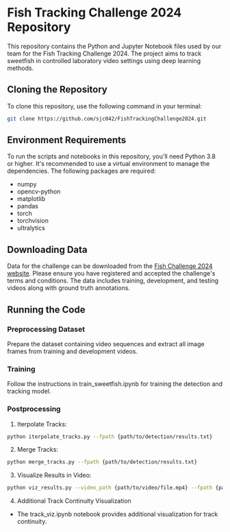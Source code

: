 # Fish Tracking Challenge 2024 Repository

This repository contains the Python and Jupyter Notebook files used by our team for the Fish Tracking Challenge 2024. The project aims to track sweetfish in controlled laboratory video settings using deep learning methods.

## Cloning the Repository

To clone this repository, use the following command in your terminal:

```bash
git clone https://github.com/sjc042/FishTrackingChallenge2024.git
```

## Environment Requirements
To run the scripts and notebooks in this repository, you'll need Python 3.8 or higher. It's recommended to use a virtual environment to manage the dependencies. The following packages are required:

- numpy
- opencv-python
- matplotlib
- pandas
- torch
- torchvision
- ultralytics

## Downloading Data
Data for the challenge can be downloaded from the [Fish Challenge 2024 website](https://ftc-2024.github.io/). Please ensure you have registered and accepted the challenge's terms and conditions. The data includes training, development, and testing videos along with ground truth annotations.

## Running the Code
### Preprocessing Dataset
Prepare the dataset containing video sequences and extract all image frames from training and development videos.
### Training
Follow the instructions in train_sweetfish.ipynb for training the detection and tracking model.
### Postprocessing
1. Iterpolate Tracks:
```bash
python iterpolate_tracks.py --fpath {path/to/detection/results.txt}
```
2. Merge Tracks:
```bash
python merge_tracks.py --fpath {path/to/detection/results.txt}
```
3. Visualize Results in Video:
```bash
python viz_results.py --video_path {path/to/video/file.mp4} --fpath {path/to/detection/results.txt}
```
4. Additional Track Continuity Visualization
- The track_viz.ipynb notebook provides additional visualization for track continuity.
